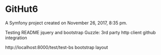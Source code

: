 GitHut6
=======

A Symfony project created on November 26, 2017, 8:35 pm.

Testing README
jquery and bootstrap
Guzzle: 3rd party http client
github integration

http://localhost:8000/test/test-bs
    bootstrap layout